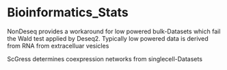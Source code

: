 # Bioinformatics_Stats

NonDeseq provides a workaround for low powered bulk-Datasets which fail the Wald test applied by Deseq2. Typically low powered data is derived from RNA from extracelluar vesicles

ScGress determines coexpression networks from singlecell-Datasets
